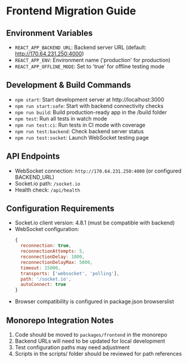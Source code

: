 # Frontend Migration Guide

## Environment Variables
- `REACT_APP_BACKEND_URL`: Backend server URL (default: http://170.64.231.250:4000)
- `REACT_APP_ENV`: Environment name ('production' for production)
- `REACT_APP_OFFLINE_MODE`: Set to 'true' for offline testing mode

## Development & Build Commands
- `npm start`: Start development server at http://localhost:3000
- `npm run start:safe`: Start with backend connectivity checks
- `npm run build`: Build production-ready app in the /build folder
- `npm test`: Run all tests in watch mode
- `npm run test:ci`: Run tests in CI mode with coverage
- `npm run test:backend`: Check backend server status
- `npm run test:socket`: Launch WebSocket testing page

## API Endpoints
- WebSocket connection: `http://170.64.231.250:4000` (or configured BACKEND_URL)
- Socket.io path: `/socket.io`
- Health check: `/api/health`

## Configuration Requirements
- Socket.io client version: 4.8.1 (must be compatible with backend)
- WebSocket configuration:
  ```js
  {
    reconnection: true,
    reconnectionAttempts: 5,
    reconnectionDelay: 1000,
    reconnectionDelayMax: 5000,
    timeout: 15000,
    transports: ['websocket', 'polling'],
    path: '/socket.io',
    autoConnect: true
  }
  ```
- Browser compatibility is configured in package.json browserslist

## Monorepo Integration Notes
1. Code should be moved to `packages/frontend` in the monorepo
2. Backend URLs will need to be updated for local development
3. Test configuration paths may need adjustment
4. Scripts in the scripts/ folder should be reviewed for path references